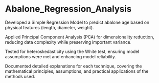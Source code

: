 # Abalone_Regression_Analysis

Developed a Simple Regression Model to predict abalone age based on physical features (length, diameter, weight).

Applied Principal Component Analysis (PCA) for dimensionality reduction, reducing data complexity while preserving important variance.

Tested for heteroskedasticity using the White test, ensuring model assumptions were met and enhancing model reliability.

Documented detailed explanations for each technique, covering the mathematical principles, assumptions, and practical applications of the methods used.
